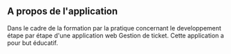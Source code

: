 

## A propos de l'application

Dans le cadre de la formation par la pratique concernant le developpement étape par étape d'une application web Gestion de ticket. Cette application a pour but éducatif.


